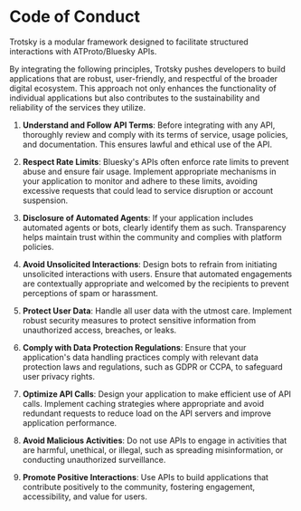 # Code of Conduct

Trotsky is a modular framework designed to facilitate structured interactions with ATProto/Bluesky APIs.

By integrating the following principles, Trotsky pushes developers to build applications that are robust, user-friendly, and respectful of the broader digital ecosystem. This approach not only enhances the functionality of individual applications but also contributes to the sustainability and reliability of the services they utilize.

1. **Understand and Follow API Terms**: Before integrating with any API, thoroughly review and comply with its terms of service, usage policies, and documentation. This ensures lawful and ethical use of the API.

1. **Respect Rate Limits**: Bluesky's APIs often enforce rate limits to prevent abuse and ensure fair usage. Implement appropriate mechanisms in your application to monitor and adhere to these limits, avoiding excessive requests that could lead to service disruption or account suspension.

1. **Disclosure of Automated Agents**: If your application includes automated agents or bots, clearly identify them as such. Transparency helps maintain trust within the community and complies with platform policies.

1. **Avoid Unsolicited Interactions**: Design bots to refrain from initiating unsolicited interactions with users. Ensure that automated engagements are contextually appropriate and welcomed by the recipients to prevent perceptions of spam or harassment.

1. **Protect User Data**: Handle all user data with the utmost care. Implement robust security measures to protect sensitive information from unauthorized access, breaches, or leaks.

1. **Comply with Data Protection Regulations**: Ensure that your application's data handling practices comply with relevant data protection laws and regulations, such as GDPR or CCPA, to safeguard user privacy rights.

1. **Optimize API Calls**: Design your application to make efficient use of API calls. Implement caching strategies where appropriate and avoid redundant requests to reduce load on the API servers and improve application performance.

1. **Avoid Malicious Activities**: Do not use APIs to engage in activities that are harmful, unethical, or illegal, such as spreading misinformation, or conducting unauthorized surveillance.

1. **Promote Positive Interactions**: Use APIs to build applications that contribute positively to the community, fostering engagement, accessibility, and value for users.

